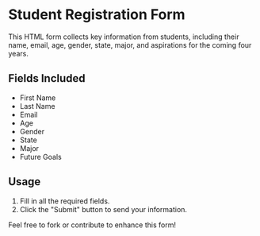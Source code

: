 # Student Registration Form

This HTML form collects key information from students, including their name, email, age, gender, state, major, and aspirations for the coming four years.

## Fields Included
- First Name
- Last Name
- Email
- Age
- Gender
- State
- Major
- Future Goals

## Usage
1. Fill in all the required fields.
2. Click the "Submit" button to send your information.

Feel free to fork or contribute to enhance this form!

